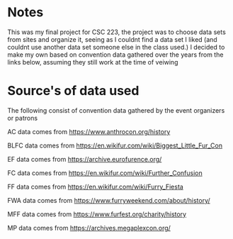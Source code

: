 # Notes
This was my final project for CSC 223, the project was to choose data sets from sites and organize it, seeing as I couldnt find a data set I liked (and couldnt use another data set someone else in the class used.) I decided to make my own based on convention data gathered over the years from the links below, assuming they still work at the time of veiwing

# Source's of data used
The following consist of convention data gathered by the event organizers or patrons

AC data comes from https://www.anthrocon.org/history

BLFC data comes from https://en.wikifur.com/wiki/Biggest_Little_Fur_Con

EF data comes from https://archive.eurofurence.org/

FC data comes from https://en.wikifur.com/wiki/Further_Confusion

FF data comes from https://en.wikifur.com/wiki/Furry_Fiesta

FWA data comes from https://www.furryweekend.com/about/history/

MFF data comes from https://www.furfest.org/charity/history

MP data comes from https://archives.megaplexcon.org/

